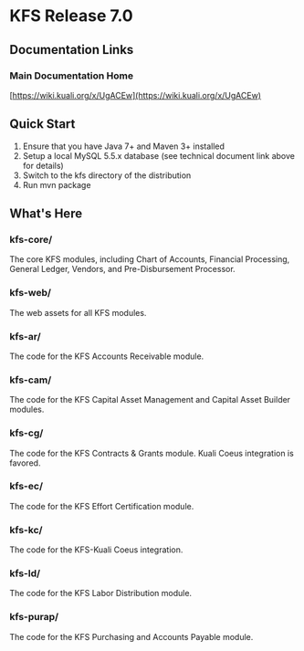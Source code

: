 # KFS Release 7.0

## Documentation Links

### Main Documentation Home
[https://wiki.kuali.org/x/UgACEw](https://wiki.kuali.org/x/UgACEw)

## Quick Start

1. Ensure that you have Java 7+ and Maven 3+ installed
2. Setup a local MySQL 5.5.x database (see technical document link above for details)
3. Switch to the kfs directory of the distribution
4. Run mvn package

## What's Here

### kfs-core/

The core KFS modules, including Chart of Accounts, Financial Processing, General Ledger, Vendors, and Pre-Disbursement Processor.

### kfs-web/

The web assets for all KFS modules.

### kfs-ar/

The code for the KFS Accounts Receivable module.

### kfs-cam/

The code for the KFS Capital Asset Management and Capital Asset Builder modules.

### kfs-cg/

The code for the KFS Contracts & Grants module.  Kuali Coeus integration is favored.

### kfs-ec/

The code for the KFS Effort Certification module.

### kfs-kc/

The code for the KFS-Kuali Coeus integration.

### kfs-ld/

The code for the KFS Labor Distribution module.

### kfs-purap/

The code for the KFS Purchasing and Accounts Payable module.

